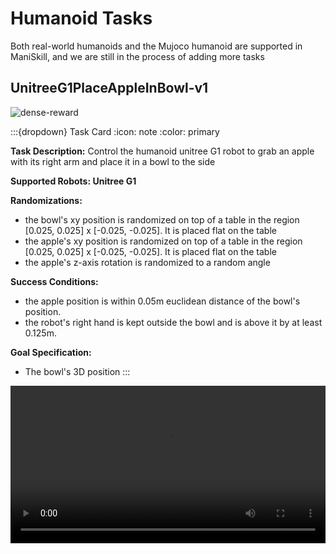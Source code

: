 # Humanoid Tasks

[asset-badge]: https://img.shields.io/badge/download%20asset-yes-blue.svg
[reward-badge]: https://img.shields.io/badge/dense%20reward-yes-green.svg

Both real-world humanoids and the Mujoco humanoid are supported in ManiSkill, and we are still in the process of adding more tasks


## UnitreeG1PlaceAppleInBowl-v1
![dense-reward][reward-badge]

:::{dropdown} Task Card
:icon: note
:color: primary

**Task Description:**
Control the humanoid unitree G1 robot to grab an apple with its right arm and place it in a bowl to the side

**Supported Robots: Unitree G1**

**Randomizations:**
- the bowl's xy position is randomized on top of a table in the region [0.025, 0.025] x [-0.025, -0.025]. It is placed flat on the table
- the apple's xy position is randomized on top of a table in the region [0.025, 0.025] x [-0.025, -0.025]. It is placed flat on the table
- the apple's z-axis rotation is randomized to a random angle

**Success Conditions:**
- the apple position is within 0.05m euclidean distance of the bowl's position.
- the robot's right hand is kept outside the bowl and is above it by at least 0.125m.

**Goal Specification:**
- The bowl's 3D position
:::

<video preload="auto" controls="True" width="100%">
<source src="https://github.com/haosulab/ManiSkill/raw/main/figures/environment_demos/UnitreeG1PlaceAppleInBowl-v1_rt.mp4" type="video/mp4">
</video>
